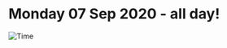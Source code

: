 # Monday 07 Sep 2020 - all day!
![Time](https://github.com/rich-ctm/today/workflows/Time/badge.svg)
